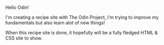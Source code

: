 Hello Odin!

I'm creating a recipe site with The Odin Project, i'm trying to improve my fundamentals but also learn alot of new things!

When this recipe site is done, it hopefully will be a fully fledged HTML & CSS site to show.
